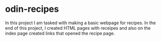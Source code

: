 # odin-recipes
In this project I am tasked with making a basic webpage for recipes. 
In the end of this project, I created HTML pages with receipes and also on the index page created links that opened the recipe page.
